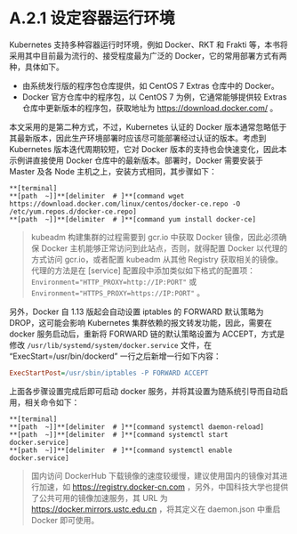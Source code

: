 # A.2.1 设定容器运行环境

Kubernetes 支持多种容器运行时环境，例如 Docker、RKT 和 Frakti 等，本书将采用其中目前最为流行的、接受程度最为广泛的 Docker，它的常用部署方式有两种，具体如下。
* 由系统发行版的程序包仓库提供，如 CentOS 7 Extras 仓库中的 Docker。
* Docker 官方仓库中的程序包，以 CentOS 7 为例，它通常能够提供较 Extras 仓库中更新版本的程序包，获取地址为 https://download.docker.com/ 。

本文采用的是第二种方式，不过，Kubernetes 认证的 Docker 版本通常忽略低于其最新版本，因此生产环境部署时应该尽可能部署经过认证的版本。考虑到 Kubernetes 版本迭代周期较短，它对 Docker 版本的支持也会快速变化，因此本示例讲直接使用 Docker 仓库中的最新版本。部署时，Docker 需要安装于 Master 及各 Node 主机之上，安装方式相同，其步骤如下：

```
**[terminal]
**[path  ~]]**[delimiter  # ]**[command wget https://download.docker.com/linux/centos/docker-ce.repo -O /etc/yum.repos.d/docker-ce.repo]
**[path  ~]]**[delimiter  # ]**[command yum install docker-ce]
```

> kubeadm 构建集群的过程需要到 gcr.io 中获取 Docker 镜像，因此必须确保 Docker 主机能够正常访问到此站点，否则，就得配置 Docker 以代理的方式访问 gcr.io，或者配置 kubeadm 从其他 Registry 获取相关的镜像。代理的方法是在 [service] 配置段中添加类似如下格式的配置项：`Environment="HTTP_PROXY=http://IP:PORT"` 或 `Environment="HTTPS_PROXY=https://IP:PORT"` 。

另外，Docker 自 1.13 版起会自动设置 iptables 的 FORWARD 默认策略为 DROP，这可能会影响 Kubernetes 集群依赖的报文转发功能，因此，需要在 docker 服务启动后，重新将 FORWARD 链的默认策略设置为 ACCEPT，方式是修改 `/usr/lib/systemd/system/docker.service` 文件，在 “ExecStart=/usr/bin/dockerd” 一行之后新增一行如下内容：

```ini
ExecStartPost=/usr/sbin/iptables -P FORWARD ACCEPT
```

上面各步骤设置完成后即可启动 docker 服务，并将其设置为随系统引导而自动启用，相关命令如下：

```
**[terminal]
**[path  ~]]**[delimiter  # ]**[command systemctl daemon-reload]
**[path  ~]]**[delimiter  # ]**[command systemctl start docker.service]
**[path  ~]]**[delimiter  # ]**[command systemctl enable docker.service]
```

> 国内访问 DockerHub 下载镜像的速度较缓慢，建议使用国内的镜像对其进行加速，如 https://registry.docker-cn.com ，另外，中国科技大学也提供了公共可用的镜像加速服务，其 URL 为 https://docker.mirrors.ustc.edu.cn ，将其定义在 daemon.json 中重启 Docker 即可使用。

